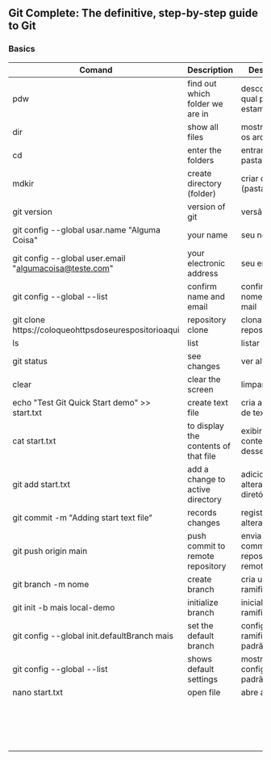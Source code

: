 ## Git Complete: The definitive, step-by-step guide to Git

### Basics

|Comand| Description                      | Descrição|
|------|----------------------------------|----------|
|pdw   | find out which folder we are in |descobrir em qual pasta estamos|
|dir   | show all files |mostrar todos os arquivos|
|cd    | enter the folders|entrar nas pastas|
|mdkir | create directory (folder)|criar diretório (pasta)|
|git version| version of git|versão do git|
|git config --global usar.name "Alguma Coisa"| your name| seu nome|
|git config --global user.email "algumacoisa@teste.com" | your electronic address|seu email|
|git config --global --list| confirm name and email | confirma nome e e-mail|
|git clone https://coloqueohttpsdoseurespositorioaqui | repository clone| clona repositório|
|ls|list|listar|
|git status| see changes | ver alterações |
|clear|clear the screen | limpar a tela |
|echo "Test Git Quick Start demo" >> start.txt |create text file| cria arquivo de texto|
|cat start.txt |to display the contents of that file|exibir o conteúdo desse arquivo|
|git add start.txt|add a change to active directory|adiciona uma alteração no diretório ativo|
|git commit -m "Adding start text file" |records changes| registra alterações|
|git push origin main | push commit to remote repository | envia o commit para o repositório remoto|
|git branch -m nome| create branch | cria uma ramificação |
| git init -b mais local-demo| initialize branch |inicializa ramificação|
|git config --global init.defaultBranch mais| set the default branch|configura a ramificação padrão|
|git config --global --list |shows default settings|mostra as configurações padrão|
|nano start.txt| open file | abre arquivo |
||||
||||
||||
||||
||||
||||
||||
||||
||||
||||
||||
||||
||||
||||
||||
||||
||||